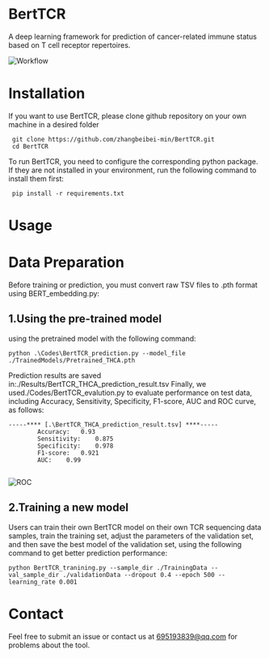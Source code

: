 # BertTCR
A deep learning framework for prediction of cancer-related immune status based on T cell receptor repertoires. 


![Workflow ](https://github.com/zhangbeibei-min/BertTCR/tree/main/Workflow)


# Installation

If you want to use BertTCR, please clone github repository on your own machine in a desired folder
```
 git clone https://github.com/zhangbeibei-min/BertTCR.git
 cd BertTCR
```
To run BertTCR, you need to configure the corresponding python package. If they are not installed in your environment, run the following command to install them first:
```
 pip install -r requirements.txt
```

# Usage
# Data Preparation
Before training or prediction, you must convert raw TSV files to .pth format using BERT_embedding.py:

## 1.Using the pre-trained model
 using the pretrained model with the following command:

```
python .\Codes\BertTCR_prediction.py --model_file ./TrainedModels/Pretrained_THCA.pth

```
Prediction results are saved in:./Results/BertTCR_THCA_prediction_result.tsv
Finally, we used./Codes/BertTCR_evalution.py to evaluate performance on test data, including Accuracy, Sensitivity, Specificity, F1-score, AUC and ROC curve, as follows:
```
-----**** [.\BertTCR_THCA_prediction_result.tsv] ****-----
        Accuracy:	0.93
        Sensitivity:	0.875
        Specificity:	0.978
        F1-score:	0.921
        AUC:	0.99
        
```
![ROC](https://github.com/zhangbeibei-min/BertTCR/tree/main/Figures)

## 2.Training a new model
Users can train their own BertTCR model on their own TCR sequencing data samples, train the training set, adjust the parameters of the validation set, and then save the best model of the validation set, using the following command to get better prediction performance:
```
python BertTCR_tranining.py --sample_dir ./TrainingData --val_sample_dir ./validationData --dropout 0.4 --epoch 500 --learning_rate 0.001

```

# Contact
Feel free to submit an issue or contact us at 695193839@qq.com for problems about the tool.